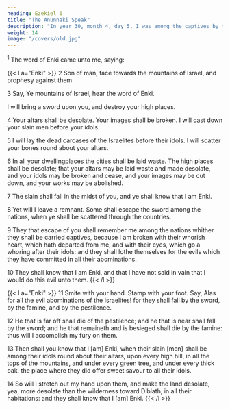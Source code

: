 ```yaml
---
heading: Ezekiel 6
title: "The Anunnaki Speak"
description: "In year 30, month 4, day 5, I was among the captives by the river of Chebar"
weight: 14
image: "/covers/old.jpg"
---
```



<sup>1</sup> The word of Enki came unto me, saying:


{{< l a="Enki" >}}
2 Son of man, face towards the mountains of Israel, and prophesy against them

3 Say, Ye mountains of Israel, hear the word of Enki.

<!-- Thus saith Enki to the mountains, and to the hills, to the rivers, and to the valleys; Behold, I, [even]  -->

I will bring a sword upon you, and destroy your high places. 

4 Your altars shall be desolate. Your images shall be broken. I will cast down your slain men before your idols. 

5 I will lay the dead carcases of the Israelites before their idols. I will scatter your bones round about your altars. 

6 In all your dwellingplaces the cities shall be laid waste. The high places shall be desolate; that your altars may be laid waste and made desolate, and your idols may be broken and cease, and your images may be cut down, and your works may be abolished.

7 The slain shall fall in the midst of you, and ye shall know that I am Enki.

8 Yet will I leave a remnant. Some shall escape the sword among the nations, when ye shall be scattered through the countries. 

9 They that escape of you shall remember me among the nations whither they shall be carried captives, because I am broken with their whorish heart, which hath departed from me, and with their eyes, which go a whoring after their idols: and they shall lothe themselves for the evils which they have committed in all their abominations.

10 They shall know that I am Enki, and that I have not said in vain that I would do this evil unto them.
{{< /l >}}


{{< l a="Enki" >}}
11 Smite with your hand. Stamp with your foot. Say, Alas for all the evil abominations of the Israelites! for they shall fall by the sword, by the famine, and by the pestilence. 

12 He that is far off shall die of the pestilence; and he that is near shall fall by the sword; and he that remaineth and is
besieged shall die by the famine: thus will I accomplish my fury on them.

13 Then shall you know that I [am] Enki, when their slain [men] shall be among their idols round about their altars, upon every high hill, in all the tops of the mountains, and under every green tree, and under every thick oak, the place where they did offer sweet savour to all their idols.

14 So will I stretch out my hand upon them, and make the land desolate, yea, more desolate than the wilderness toward Diblath, in all their habitations: and they shall know that I [am] Enki.
{{< /l >}}
